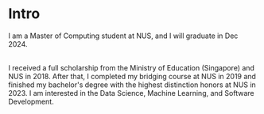 # Intro

I am a Master of Computing student at NUS, and I will graduate in Dec 2024.

<br>
I received a full scholarship from the Ministry of Education (Singapore) and NUS in 2018. After that, I completed my bridging course at NUS in 2019 and finished my bachelor's degree with the highest distinction honors at NUS in 2023. I am interested in the Data Science, Machine Learning, and Software Development.





